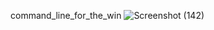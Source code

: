 command_line_for_the_win
![Screenshot (142)](https://user-images.githubusercontent.com/117766211/233865300-c87f1387-a351-4b4b-a790-d77e9157f265.png)

